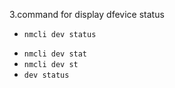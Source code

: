 3.command for display dfevice status 
+ `nmcli dev status `
* `nmcli dev stat`
* `nmcli dev st`
* `dev status `
